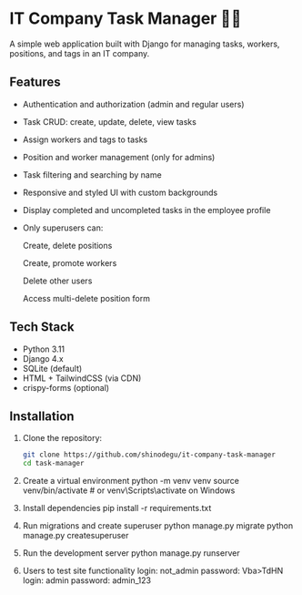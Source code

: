 # IT Company Task Manager 🧑‍💻

A simple web application built with Django for managing tasks, workers, positions, and tags in an IT company.

## Features

- Authentication and authorization (admin and regular users)
- Task CRUD: create, update, delete, view tasks
- Assign workers and tags to tasks
- Position and worker management (only for admins)
- Task filtering and searching by name
- Responsive and styled UI with custom backgrounds
- Display completed and uncompleted tasks in the employee profile
- Only superusers can:

    Create, delete positions

    Create, promote workers

    Delete other users

    Access multi-delete position form

## Tech Stack

- Python 3.11
- Django 4.x
- SQLite (default)
- HTML + TailwindCSS (via CDN)
- crispy-forms (optional)

## Installation

1. Clone the repository:
   ```bash
   git clone https://github.com/shinodegu/it-company-task-manager
   cd task-manager

2. Create a virtual environment
    python -m venv venv
    source venv/bin/activate  # or venv\Scripts\activate on Windows

3. Install dependencies
    pip install -r requirements.txt

4. Run migrations and create superuser
    python manage.py migrate
    python manage.py createsuperuser

5. Run the development server
    python manage.py runserver
   
6. Users to test site functionality
    login: not_admin
    password: Vba>TdHN 
    login: admin
    password: admin_123
